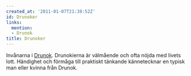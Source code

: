 ```yaml
---
created_at: '2011-01-07T21:38:52Z'
id: Drunoker
links:
  mention:
  - Drunok
title: Drunoker
---
```


Invånarna i [Drunok]. Drunokierna är välmående och ofta nöjda med livets lott. Händighet och förmåga
till praktiskt tänkande kännetecknar en typisk man eller kvinna från Drunok.

  [Drunok]: Drunok